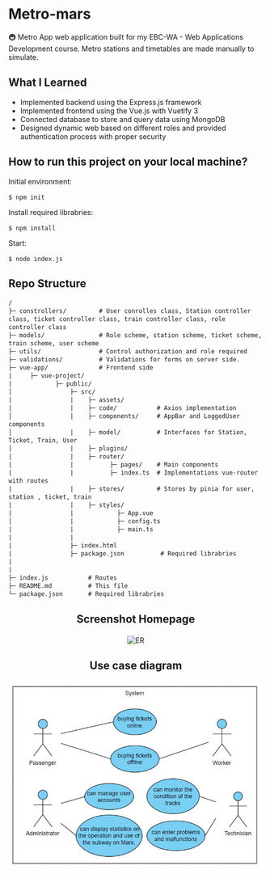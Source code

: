 # Metro-mars
🚇 Metro App web application built for my EBC-WA - Web Applications Development course. Metro stations and timetables are made manually to simulate.

## What I Learned
- Implemented backend using the Express.js framework
- Implemented frontend using the Vue.js  with Vuetify 3
- Connected database to store and query data using MongoDB
- Designed dynamic web based on different roles and provided authentication process with proper security 

## How to run this project on your local machine?
Initial environment:
```
$ npm init 
```
Install required librabries:
```
$ npm install 
```
Start:
```
$ node index.js
```

## Repo Structure
```
/
├─ constrollers/         # User conrolles class, Station controller class, ticket controller class, train controller class, role controller class 
├─ models/               # Role scheme, station scheme, ticket scheme, train scheme, user scheme 
├─ utils/                # Control authorization and role required
├─ validations/          # Validations for forms on server side.
├─ vue-app/              # Frontend side
|     ├─ vue-project/ 
|            ├─ public/
│                ├─ src/
|                |    ├─ assets/ 
|                |    ├─ code/           # Axios implementation  
│                |    ├─ components/     # AppBar and LoggedUser components
│                |    ├─ model/          # Interfaces for Station, Ticket, Train, User
│                |    ├─ plugins/
|                |    ├─ router/
|                |          ├─ pages/    # Main components
|                |          ├─ index.ts  # Implementations vue-router with routes
|                |    ├─ stores/         # Stores by pinia for user, station , ticket, train
|                |    ├─ styles/
|                |            ├─ App.vue        
│                |            ├─ config.ts
|                |            ├─ main.ts
|                |
|                ├─ index.html
|                ├─ package.json          # Required librabries
|
|
├─ index.js           # Routes    
├─ README.md          # This file
└─ package.json       # Required librabries
```

## <p align="center">Screenshot Homepage</p>
<p align="center"><img src="" alt="ER" width="600"/></p>

## <p align="center">Use case diagram</p>
<p align="center"><img src="https://github.com/bogdanvyzhlov/metro-mars/blob/master/uploads/use_case.jpg" alt="ER" width="600"/></p>
